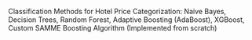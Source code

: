 Classification Methods for Hotel Price Categorization:
Naive Bayes,
Decision Trees,
Random Forest,
Adaptive Boosting (AdaBoost),
XGBoost,
Custom SAMME Boosting Algorithm (Implemented from scratch)
